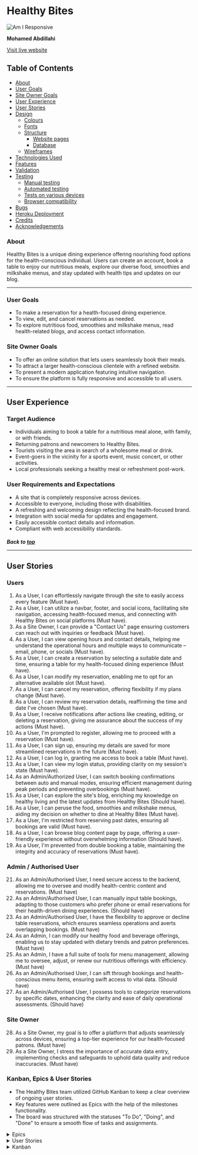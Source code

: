 # Healthy Bites

![Am I Responsive](#)

**Mohamed Abdillahi**

 [Visit live website](#)  


## Table of Contents
  - [About](#about)
  - [User Goals](#user-goals)
  - [Site Owner Goals](#site-owner-goals)
  - [User Experience](#user-experience)
  - [User Stories](#user-stories)
  - [Design](#design)
    - [Colours](#colours)
    - [Fonts](#fonts)
    - [Structure](#structure)
      - [Website pages](#website-pages)
      - [Database](#database)
    - [Wireframes](#wireframes)
  - [Technologies Used](#technologies-used)
  - [Features](#features)
  - [Validation](#validation)
  - [Testing](#testing)
    - [Manual testing](#manual-testing)
    - [Automated testing](#automated-testing)
    - [Tests on various devices](#tests-on-various-devices)
    - [Browser compatibility](#browser-compatibility)
  - [Bugs](#bugs)
  - [Heroku Deployment](#heroku-deployment)
  - [Credits](#credits)
  - [Acknowledgements](#acknowledgements)

  ### About

Healthy Bites is a unique dining experience offering nourishing food options for the health-conscious individual. Users can create an account, book a table to enjoy our nutritious meals, explore our diverse food, smoothies and milkshake menus, and stay updated with health tips and updates on our blog.
<hr>

### User Goals

 - To make a reservation for a health-focused dining experience.
 - To view, edit, and cancel reservations as needed.
 - To explore nutritious food, smoothies and milkshake menus, read health-related blogs, and access contact information.

### Site Owner Goals

 - To offer an online solution that lets users seamlessly book their meals.
 - To attract a larger health-conscious clientele with a refined website.
 - To present a modern application featuring intuitive navigation.
 - To ensure the platform is fully responsive and accessible to all users.
<hr>


## User Experience

### Target Audience
 - Individuals aiming to book a table for a nutritious meal alone, with family, or with friends.
 - Returning patrons and newcomers to Healthy Bites.
 - Tourists visiting the area in search of a wholesome meal or drink.
 - Event-goers in the vicinity for a sports event, music concert, or other activities.
 - Local professionals seeking a healthy meal or refreshment post-work.

### User Requirements and Expectations

 - A site that is completely responsive across devices.
 - Accessible to everyone, including those with disabilities.
 - A refreshing and welcoming design reflecting the health-focused brand.
 - Integration with social media for updates and engagement.
 - Easily accessible contact details and information.
 - Compliant with web accessibility standards.

 ##### Back to [top](#table-of-contents)<hr>


## User Stories

### Users

1. As a User, I can effortlessly navigate through the site to easily access every feature (Must have).
2. As a User, I can utilize a navbar, footer, and social icons, facilitating site navigation, accessing health-focused menus, and connecting with Healthy Bites on social platforms (Must have).
3. As a Site Owner, I can provide a "Contact Us" page ensuring customers can reach out with inquiries or feedback (Must have).
4. As a User, I can view opening hours and contact details, helping me understand the operational hours and multiple ways to communicate – email, phone, or socials (Must have).
5. As a User, I can create a reservation by selecting a suitable date and time, ensuring a table for my health-focused dining experience (Must have).
6. As a User, I can modify my reservation, enabling me to opt for an alternative available slot (Must have).
7. As a User, I can cancel my reservation, offering flexibility if my plans change (Must have).
8. As a User, I can review my reservation details, reaffirming the time and date I've chosen (Must have).
9. As a User, I receive notifications after actions like creating, editing, or deleting a reservation, giving me assurance about the success of my actions (Must have).
10. As a User, I'm prompted to register, allowing me to proceed with a reservation (Must have).
11. As a User, I can sign up, ensuring my details are saved for more streamlined reservations in the future (Must have).
12. As a User, I can log in, granting me access to book a table (Must have).
13. As a User, I can view my login status, providing clarity on my session's state (Must have).
14. As an Admin/Authorized User, I can switch booking confirmations between auto and manual modes, ensuring efficient management during peak periods and preventing overbookings (Must have).
15. As a User, I can explore the site's blog, enriching my knowledge on healthy living and the latest updates from Healthy Bites (Should have).
16. As a User, I can peruse the food, smoothies and milkshake menus, aiding my decision on whether to dine at Healthy Bites (Must have).
17. As a User, I'm restricted from reserving past dates, ensuring all bookings are valid (Must have).
18. As a User, I can browse blog content page by page, offering a user-friendly experience without overwhelming information (Should have).
19. As a User, I'm prevented from double booking a table, maintaining the integrity and accuracy of reservations (Must have).


### Admin / Authorised User
21. As an Admin/Authorised User, I need secure access to the backend, allowing me to oversee and modify health-centric content and reservations. (Must have)
22. As an Admin/Authorised User, I can manually input table bookings, adapting to those customers who prefer phone or email reservations for their health-driven dining experiences. (Should have)
23. As an Admin/Authorised User, I have the flexibility to approve or decline table reservations, which ensures seamless operations and averts overlapping bookings. (Must have)
24. As an Admin, I can modify our healthy food and beverage offerings, enabling us to stay updated with dietary trends and patron preferences. (Must have)
25. As an Admin, I have a full suite of tools for menu management, allowing me to oversee, adjust, or renew our nutritious offerings with efficiency. (Must have)
26. As an Admin/Authorised User, I can sift through bookings and health-conscious menu items, ensuring swift access to vital data. (Should have)
27. As an Admin/Authorised User, I possess tools to categorize reservations by specific dates, enhancing the clarity and ease of daily operational assessments. (Should have)

### Site Owner  
28. As a Site Owner, my goal is to offer a platform that adjusts seamlessly across devices, ensuring a top-tier experience for our health-focused patrons. (Must have)
29. As a Site Owner, I stress the importance of accurate data entry, implementing checks and safeguards to uphold data quality and reduce inaccuracies. (Must have)


### Kanban, Epics & User Stories
 - The Healthy Bites team utilized GitHub Kanban to keep a clear overview of ongoing user stories.
 - Key features were outlined as Epics with the help of the milestones functionality.
 - The board was structured with the statuses "To Do", "Doing", and "Done" to ensure a smooth flow of tasks and assignments.


<details><summary>Epics</summary>


![Epic 1](docs/features/epic_1.jpg)
![Epic 2](docs/features/epic_2.jpg)
![Epic 3](docs/features/epic_3.jpg)
![Epic 4](docs/features/epic_4.jpg)
</details>

<details><summary>User Stories</summary>

![User stories](docs/features/user_stories_1.jpg)

</details>

<details><summary>Kanban</summary>

![Kanban 1](docs/features/kanban_1.jpg)
![Kanban 2](docs/features/kanban_2.jpg)
![Kanban 3](docs/features/kanban_3.jpg)
![Kanban 4](docs/features/kanban_4.jpg)

</details>
